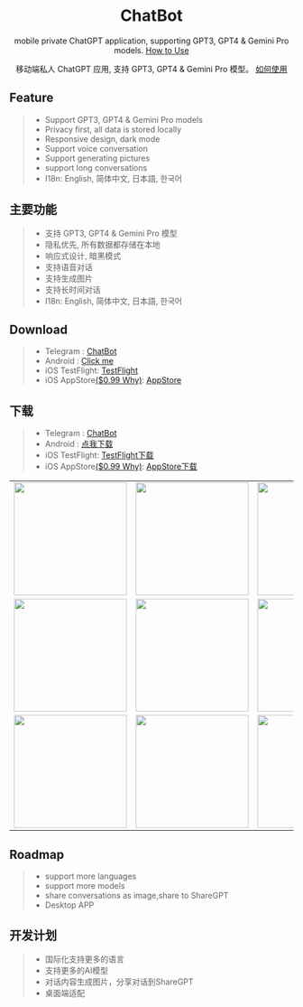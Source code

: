 <div align="center">

<h1 align="center">ChatBot</h1>

mobile private ChatGPT application, supporting GPT3, GPT4 & Gemini Pro models. [How to Use](./USAGE.md)

移动端私人 ChatGPT 应用, 支持 GPT3, GPT4 & Gemini Pro 模型。 [如何使用](./USAGE.md)

</div>

## Feature

> * Support GPT3, GPT4 & Gemini Pro models
>* Privacy first, all data is stored locally
>* Responsive design, dark mode
>* Support voice conversation
>* Support generating pictures
>* support long conversations
>* I18n: English, 简体中文, 日本語, 한국어

## 主要功能

> * 支持 GPT3, GPT4 & Gemini Pro 模型
>* 隐私优先, 所有数据都存储在本地
>* 响应式设计, 暗黑模式
>* 支持语音对话
>* 支持生成图片
>* 支持长时间对话
>* I18n: English, 简体中文, 日本語, 한국어

## Download

> * Telegram : [ChatBot](https://t.me/chatbot_all)
>* Android : [Click me](https://github.com/ChatBot-All/chatbot-app/releases)
>* iOS TestFlight: [TestFlight](https://testflight.apple.com/join/Znpyd2IF)
>* iOS AppStore[($0.99 Why)](./WHY.md): [AppStore](https://apps.apple.com/app/cchatbot/id6499505508)

## 下载

> * Telegram : [ChatBot](https://t.me/chatbot_all)
>* Android : [点我下载](https://github.com/ChatBot-All/chatbot-app/releases)
>* iOS TestFlight: [TestFlight下载](https://testflight.apple.com/join/Znpyd2IF)
>* iOS AppStore[($0.99 Why)](./WHY.md): [AppStore下载](https://apps.apple.com/app/cchatbot/id6499505508)

<table>

<tr>

<td><center><img src="https://github.com/ChatBot-All/chatbot-app/blob/main/art/1.jpg" width="200"  /></center></td>
<td><center><img src="https://github.com/ChatBot-All/chatbot-app/blob/main/art/2.jpg" width="200"  /></center></td>
<td><center><img src="https://github.com/ChatBot-All/chatbot-app/blob/main/art/3.jpg" width="200"  /></center></td>

</tr>

<tr>

<td><center><img src="https://github.com/ChatBot-All/chatbot-app/blob/main/art/4.jpg" width="200" /></center></td>
<td><center><img src="https://github.com/ChatBot-All/chatbot-app/blob/main/art/5.jpg" width="200"  /></center></td>
<td><center><img src="https://github.com/ChatBot-All/chatbot-app/blob/main/art/6.jpg" width="200" /></center></td>

</tr>
<tr>

<td><center><img src="https://github.com/ChatBot-All/chatbot-app/blob/main/art/7.jpg" width="200"  /></center></td>
<td><center><img src="https://github.com/ChatBot-All/chatbot-app/blob/main/art/8.jpg" width="200"  /></center></td>
<td><center><img src="https://github.com/ChatBot-All/chatbot-app/blob/main/art/9.jpg" width="200" /></center></td>

</tr>
</table>

## Roadmap
>* support more languages
>* support more models
>* share conversations as image,share to ShareGPT
>* Desktop APP

## 开发计划
>* 国际化支持更多的语言
>* 支持更多的AI模型
>* 对话内容生成图片，分享对话到ShareGPT
>* 桌面端适配



